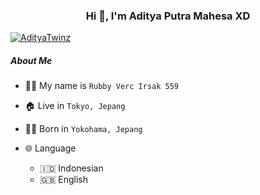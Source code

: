 <h3 align="center">Hi 👋, I'm Aditya Putra Mahesa XD</h3>

[![AdityaTwinz](https://i.ibb.co/BZ3k3gH/20230710-172311-0000.png)](https://wa.me/+6283861183874?text=*Assalamualaikum%20Bang*)



##### About Me

 - 👨‍🦱 My name is `Rubby Verc Irsak 559`

 - 🏠 Live in `Tokyo, Jepang`

 - 👶🏻 Born in `Yokohama, Jepang`

 - 🌐 Language

   - 🇮🇩 Indonesian
   - 🇬🇧 English
